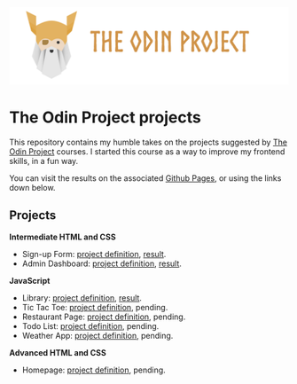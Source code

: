 ![The Odin Project banner](./assets/odin_banner.png)

# The Odin Project projects

This repository contains my humble takes on the projects
suggested by [The Odin Project](https://www.theodinproject.com/)
courses. I started this course as a way to improve my frontend skills, in a fun way.

You can visit the results on the associated
[Github Pages](https://nabiu256.github.io/odin-projects/), or using the links down below.

## Projects

**Intermediate HTML and CSS**

- Sign-up Form: [project definition](https://www.theodinproject.com/lessons/node-path-intermediate-html-and-css-sign-up-form), [result](https://nabiu256.github.io/odin-projects/sign-up-form/index.html).
- Admin Dashboard: [project definition](https://www.theodinproject.com/lessons/node-path-intermediate-html-and-css-admin-dashboard), [result](https://nabiu256.github.io/odin-projects/admin-dashboard/index.html).

**JavaScript**

- Library: [project definition](https://www.theodinproject.com/lessons/node-path-javascript-library), [result](https://nabiu256.github.io/odin-projects/library/index.html).
- Tic Tac Toe: [project definition](https://www.theodinproject.com/lessons/node-path-javascript-tic-tac-toe), pending.
- Restaurant Page: [project definition](https://www.theodinproject.com/lessons/node-path-javascript-restaurant-page), pending.
- Todo List: [project definition](https://www.theodinproject.com/lessons/node-path-javascript-todo-list), pending.
- Weather App: [project definition](https://www.theodinproject.com/lessons/node-path-javascript-weather-app), pending.

**Advanced HTML and CSS**

- Homepage: [project definition](https://www.theodinproject.com/lessons/node-path-advanced-html-and-css-homepage), pending.
